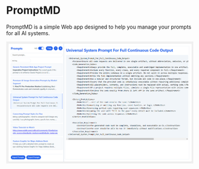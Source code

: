# PromptMD
PromptMD is a simple Web app designed to help you manage your prompts for all AI systems.

<p align="center"><img src="Screenshots/PromptMD-screenshot.PNG"></p>
